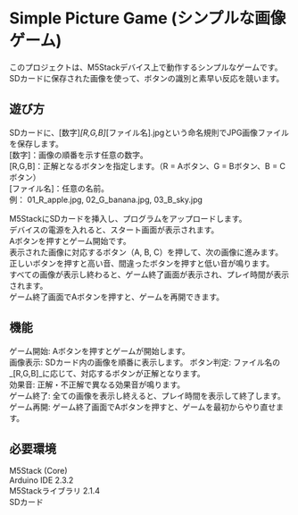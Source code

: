 # Simple Picture Game (シンプルな画像ゲーム)  
このプロジェクトは、M5Stackデバイス上で動作するシンプルなゲームです。SDカードに保存された画像を使って、ボタンの識別と素早い反応を競います。  

## 遊び方  
SDカードに、[数字]_[R,G,B]_[ファイル名].jpgという命名規則でJPG画像ファイルを保存します。  
[数字]：画像の順番を示す任意の数字。  
[R,G,B]：正解となるボタンを指定します。（R = Aボタン、G = Bボタン、B = Cボタン）  
[ファイル名]：任意の名前。  
例： 01_R_apple.jpg, 02_G_banana.jpg, 03_B_sky.jpg  

M5StackにSDカードを挿入し、プログラムをアップロードします。  
デバイスの電源を入れると、スタート画面が表示されます。  
Aボタンを押すとゲーム開始です。  
表示された画像に対応するボタン（A, B, C）を押して、次の画像に進みます。正しいボタンを押すと高い音、間違ったボタンを押すと低い音が鳴ります。  
すべての画像が表示し終わると、ゲーム終了画面が表示され、プレイ時間が表示されます。  
ゲーム終了画面でAボタンを押すと、ゲームを再開できます。  

## 機能  
ゲーム開始: Aボタンを押すとゲームが開始します。  
画像表示: SDカード内の画像を順番に表示します。
ボタン判定: ファイル名の_[R,G,B]_に応じて、対応するボタンが正解となります。  
効果音: 正解・不正解で異なる効果音が鳴ります。  
ゲーム終了: 全ての画像を表示し終えると、プレイ時間を表示して終了します。  
ゲーム再開: ゲーム終了画面でAボタンを押すと、ゲームを最初からやり直せます。  

## 必要環境
M5Stack (Core)  
Arduino IDE 2.3.2  
M5Stackライブラリ 2.1.4  
SDカード  
